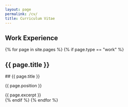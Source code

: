 ```yaml
---
layout: page
permalink: /cv/
title: Curriculum Vitae
---
```

## Work Experience

<div id="archives">
{% for page in site.pages %}
    {% if page.type == "work" %}
        <article class="post">
            <h1>{{ page.title }}</h1>
            ## {{ page.title }}
            <div>
                <p class="post_date">{{ page.position }}</p>
            </div>
            <div class="entry">
                {{ page.excerpt }}
            </div>
        </article>
    {% endif %}
{% endfor %}
</div>